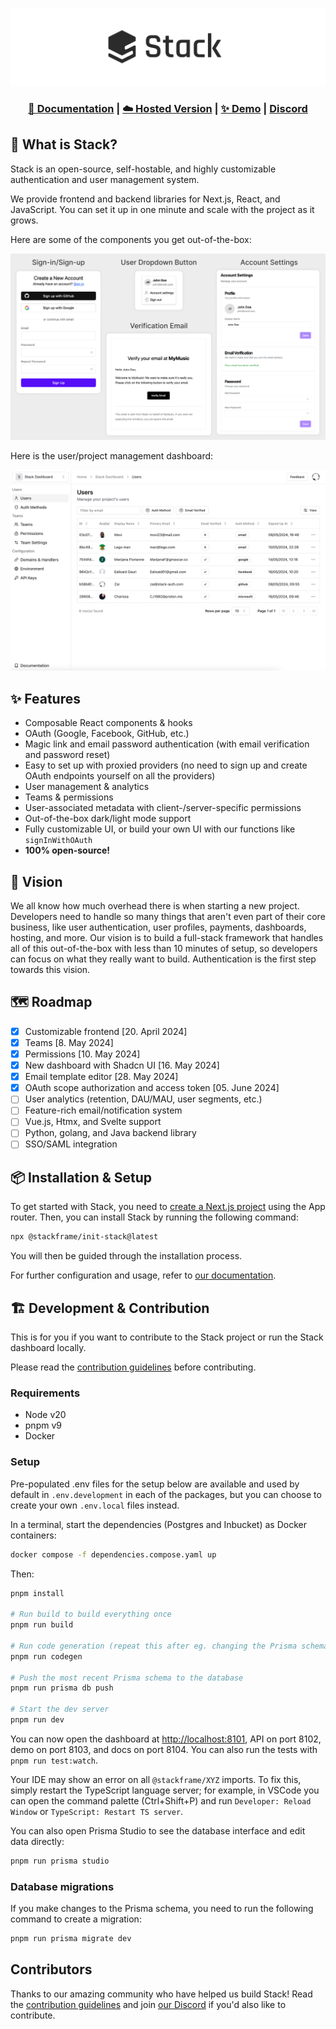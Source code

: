 ![Stack Logo](/assets/logo.png)

<h3 align="center">
    <a href="https://docs.stack-auth.com">📘 Documentation</a>
    | <a href="https://stack-auth.com/">☁️ Hosted Version</a>
    | <a href="https://demo.stack-auth.com/">✨ Demo</a>
    | <a href="https://discord.stack-auth.com">Discord</a>
</h4>

## 💬 What is Stack?

Stack is an open-source, self-hostable, and highly customizable authentication and user management system.

We provide frontend and backend libraries for Next.js, React, and JavaScript. You can set it up in one minute and scale with the project as it grows.

Here are some of the components you get out-of-the-box:

![Stack Sign Up Page](/assets/components.png)

Here is the user/project management dashboard:

![Stack Dashboard](/assets/dashboard.png)

## ✨ Features

- Composable React components & hooks
- OAuth (Google, Facebook, GitHub, etc.)
- Magic link and email password authentication (with email verification and password reset)
- Easy to set up with proxied providers (no need to sign up and create OAuth endpoints yourself on all the providers)
- User management & analytics
- Teams & permissions
- User-associated metadata with client-/server-specific permissions
- Out-of-the-box dark/light mode support
- Fully customizable UI, or build your own UI with our functions like `signInWithOAuth`
- **100% open-source!**

## 🔭 Vision

We all know how much overhead there is when starting a new project. Developers need to handle so many things that aren't even part of their core business, like user authentication, user profiles, payments, dashboards, hosting, and more. Our vision is to build a full-stack framework that handles all of this out-of-the-box with less than 10 minutes of setup, so developers can focus on what they really want to build. Authentication is the first step towards this vision.

## 🗺️ Roadmap

- [x] Customizable frontend [20. April 2024]
- [x] Teams [8. May 2024]
- [x] Permissions [10. May 2024]
- [x] New dashboard with Shadcn UI [16. May 2024]
- [x] Email template editor [28. May 2024]
- [x] OAuth scope authorization and access token [05. June 2024] 
- [ ] User analytics (retention, DAU/MAU, user segments, etc.)
- [ ] Feature-rich email/notification system
- [ ] Vue.js, Htmx, and Svelte support
- [ ] Python, golang, and Java backend library
- [ ] SSO/SAML integration

## 📦 Installation & Setup

To get started with Stack, you need to [create a Next.js project](https://nextjs.org/docs/getting-started/installation) using the App router. Then, you can install Stack by running the following command:

```bash
npx @stackframe/init-stack@latest
```

You will then be guided through the installation process.

For further configuration and usage, refer to [our documentation](https://docs.stack-auth.com).

## 🏗️ Development & Contribution

This is for you if you want to contribute to the Stack project or run the Stack dashboard locally.

Please read the [contribution guidelines](CONTRIBUTING.md) before contributing.

### Requirements

- Node v20
- pnpm v9
- Docker

### Setup

Pre-populated .env files for the setup below are available and used by default in `.env.development` in each of the packages, but you can choose to create your own `.env.local` files instead.

In a terminal, start the dependencies (Postgres and Inbucket) as Docker containers:

```sh
docker compose -f dependencies.compose.yaml up
```

Then:

```sh
pnpm install

# Run build to build everything once
pnpm run build

# Run code generation (repeat this after eg. changing the Prisma schema). This is part of the build script, but faster
pnpm run codegen

# Push the most recent Prisma schema to the database
pnpm run prisma db push

# Start the dev server
pnpm run dev
```

You can now open the dashboard at [http://localhost:8101](http://localhost:8101), API on port 8102, demo on port 8103, and docs on port 8104. You can also run the tests with `pnpm run test:watch`.

Your IDE may show an error on all `@stackframe/XYZ` imports. To fix this, simply restart the TypeScript language server; for example, in VSCode you can open the command palette (Ctrl+Shift+P) and run `Developer: Reload Window` or `TypeScript: Restart TS server`.

You can also open Prisma Studio to see the database interface and edit data directly:

```sh
pnpm run prisma studio
```

### Database migrations

If you make changes to the Prisma schema, you need to run the following command to create a migration:

```sh
pnpm run prisma migrate dev
```

## Contributors

Thanks to our amazing community who have helped us build Stack! Read the [contribution guidelines](CONTRIBUTING.md) and join [our Discord](https://discord.stack-auth.com) if you'd also like to contribute.

<!-- ALL-CONTRIBUTORS-LIST:START - Do not remove or modify this section -->
<!-- prettier-ignore-start -->
<!-- markdownlint-disable -->

<!-- markdownlint-restore -->
<!-- prettier-ignore-end -->

<!-- ALL-CONTRIBUTORS-LIST:END -->
